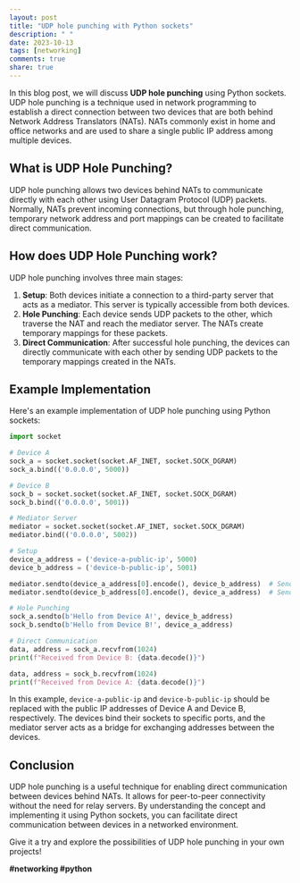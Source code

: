 ```yaml
---
layout: post
title: "UDP hole punching with Python sockets"
description: " "
date: 2023-10-13
tags: [networking]
comments: true
share: true
---
```


In this blog post, we will discuss **UDP hole punching** using Python sockets. UDP hole punching is a technique used in network programming to establish a direct connection between two devices that are both behind Network Address Translators (NATs). NATs commonly exist in home and office networks and are used to share a single public IP address among multiple devices.

## What is UDP Hole Punching?

UDP hole punching allows two devices behind NATs to communicate directly with each other using User Datagram Protocol (UDP) packets. Normally, NATs prevent incoming connections, but through hole punching, temporary network address and port mappings can be created to facilitate direct communication.

## How does UDP Hole Punching work?

UDP hole punching involves three main stages:

1. **Setup**: Both devices initiate a connection to a third-party server that acts as a mediator. This server is typically accessible from both devices.
2. **Hole Punching**: Each device sends UDP packets to the other, which traverse the NAT and reach the mediator server. The NATs create temporary mappings for these packets.
3. **Direct Communication**: After successful hole punching, the devices can directly communicate with each other by sending UDP packets to the temporary mappings created in the NATs.

## Example Implementation

Here's an example implementation of UDP hole punching using Python sockets:

```python
import socket

# Device A
sock_a = socket.socket(socket.AF_INET, socket.SOCK_DGRAM)
sock_a.bind(('0.0.0.0', 5000))

# Device B
sock_b = socket.socket(socket.AF_INET, socket.SOCK_DGRAM)
sock_b.bind(('0.0.0.0', 5001))

# Mediator Server
mediator = socket.socket(socket.AF_INET, socket.SOCK_DGRAM)
mediator.bind(('0.0.0.0', 5002))

# Setup
device_a_address = ('device-a-public-ip', 5000)
device_b_address = ('device-b-public-ip', 5001)

mediator.sendto(device_a_address[0].encode(), device_b_address)  # Send Device A's address to Device B
mediator.sendto(device_b_address[0].encode(), device_a_address)  # Send Device B's address to Device A

# Hole Punching
sock_a.sendto(b'Hello from Device A!', device_b_address)
sock_b.sendto(b'Hello from Device B!', device_a_address)

# Direct Communication
data, address = sock_a.recvfrom(1024)
print(f"Received from Device B: {data.decode()}")

data, address = sock_b.recvfrom(1024)
print(f"Received from Device A: {data.decode()}")
```

In this example, `device-a-public-ip` and `device-b-public-ip` should be replaced with the public IP addresses of Device A and Device B, respectively. The devices bind their sockets to specific ports, and the mediator server acts as a bridge for exchanging addresses between the devices.

## Conclusion

UDP hole punching is a useful technique for enabling direct communication between devices behind NATs. It allows for peer-to-peer connectivity without the need for relay servers. By understanding the concept and implementing it using Python sockets, you can facilitate direct communication between devices in a networked environment.

Give it a try and explore the possibilities of UDP hole punching in your own projects!

**#networking #python**
